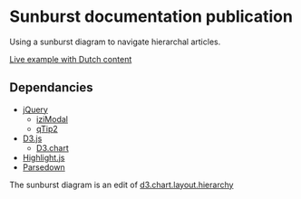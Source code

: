 # Sunburst documentation publication
Using a sunburst diagram to navigate hierarchal articles.

[Live example with Dutch content](http://afstuderen.lakitna.nl/documentatie/)

## Dependancies
* [jQuery](http://jquery.com/)
	* [iziModal](http://izimodal.marcelodolce.com/)
	* [qTip2](http://qtip2.com/)
* [D3.js](https://d3js.org/)
	* [D3.chart](http://misoproject.com/d3-chart/)
* [Highlight.js](https://highlightjs.org/)
* [Parsedown](http://parsedown.org/)

The sunburst diagram is an edit of [d3.chart.layout.hierarchy](https://github.com/bansaghi/d3.chart.layout.hierarchy/)
